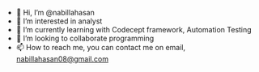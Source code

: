 - 👋 Hi, I’m @nabillahasan
- 👀 I’m interested in analyst
- 🌱 I’m currently learning with Codecept framework, Automation Testing
- 💞️ I’m looking to collaborate programming
- 📫 How to reach me, you can contact me on email, nabillahasan08@gmail.com

<!---
nabillahasan/nabillahasan is a ✨ special ✨ repository because its `README.md` (this file) appears on your GitHub profile.
You can click the Preview link to take a look at your changes.
--->
